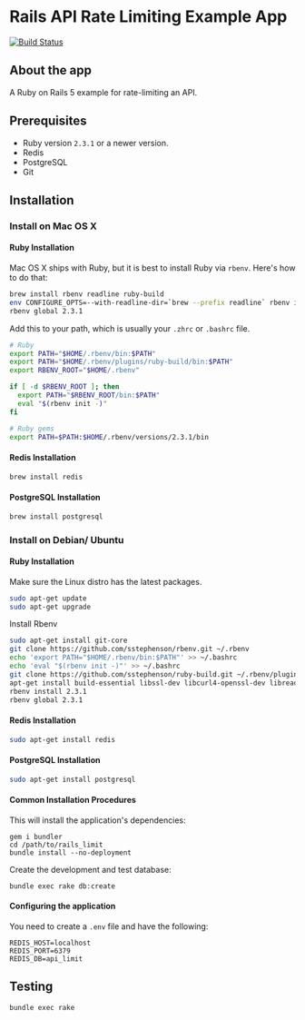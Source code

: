 # Rails API Rate Limiting Example App

[![Build Status](https://travis-ci.org/katgironpe/rails_limit.svg?branch=master)](https://travis-ci.org/katgironpe/rails_limit)

## About the app

A Ruby on Rails 5 example for rate-limiting an API.

## Prerequisites

* Ruby version `2.3.1` or a newer version.
* Redis
* PostgreSQL
* Git

## Installation

### Install on Mac OS X


#### Ruby Installation

Mac OS X ships with Ruby, but it is best to install Ruby via `rbenv`.
Here's how to do that:

```bash
brew install rbenv readline ruby-build
env CONFIGURE_OPTS=--with-readline-dir=`brew --prefix readline` rbenv install 2.3.1
rbenv global 2.3.1
```

Add this to your path, which is usually your `.zhrc` or `.bashrc` file.

```bash
# Ruby
export PATH="$HOME/.rbenv/bin:$PATH"
export PATH="$HOME/.rbenv/plugins/ruby-build/bin:$PATH"
export RBENV_ROOT="$HOME/.rbenv"

if [ -d $RBENV_ROOT ]; then
  export PATH="$RBENV_ROOT/bin:$PATH"
  eval "$(rbenv init -)"
fi

# Ruby gems
export PATH=$PATH:$HOME/.rbenv/versions/2.3.1/bin
```

#### Redis Installation

```bash
brew install redis
```

#### PostgreSQL Installation

```bash
brew install postgresql
```

### Install on Debian/ Ubuntu

#### Ruby Installation

Make sure the Linux distro has the latest packages.

```bash
sudo apt-get update
sudo apt-get upgrade
```

Install Rbenv

```bash
sudo apt-get install git-core
git clone https://github.com/sstephenson/rbenv.git ~/.rbenv
echo 'export PATH="$HOME/.rbenv/bin:$PATH"' >> ~/.bashrc
echo 'eval "$(rbenv init -)"' >> ~/.bashrc
git clone https://github.com/sstephenson/ruby-build.git ~/.rbenv/plugins/ruby-build
apt-get install build-essential libssl-dev libcurl4-openssl-dev libreadline-dev -y
rbenv install 2.3.1
rbenv global 2.3.1
```

#### Redis Installation

```bash
sudo apt-get install redis
```

#### PostgreSQL Installation

```bash
sudo apt-get install postgresql
```


#### Common Installation Procedures

This will install the application's dependencies:

```
gem i bundler
cd /path/to/rails_limit
bundle install --no-deployment
```

Create the development and test database:

```
bundle exec rake db:create
```


#### Configuring the application

You need to create a `.env` file and have the following:

```
REDIS_HOST=localhost
REDIS_PORT=6379
REDIS_DB=api_limit
```

## Testing

```
bundle exec rake
```
